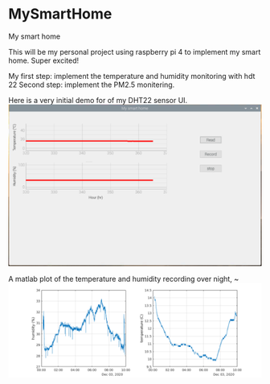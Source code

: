 # MySmartHome
My smart home

This will be my personal project using raspberry pi 4 to implement my smart home. Super excited!

My first step: implement the temperature and humidity monitoring with hdt 22
Second step: implement the PM2.5 monitering.


Here is a very initial demo for of my DHT22 sensor UI.
![Image of demo UI](https://github.com/Qingchu1995/MySmartHome/blob/master/imgs/UI_demo.png)

A matlab plot of the temperature and humidity recording over night,
~![Image of matlab plot demo](https://github.com/Qingchu1995/MySmartHome/blob/master/imgs/plot_demo.png)
